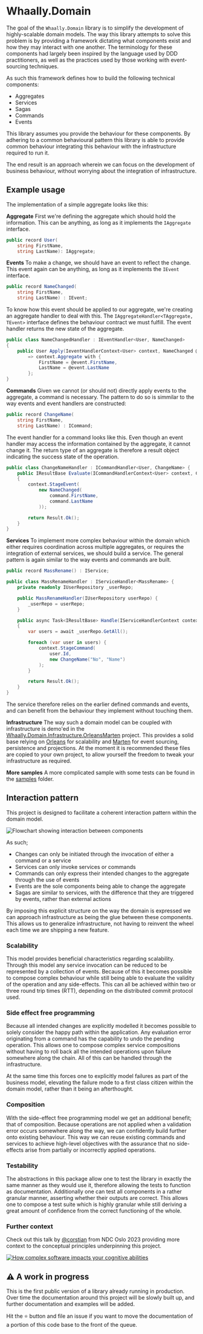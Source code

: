 # Whaally.Domain

The goal of the `Whaally.Domain` library is to simplify the development of highly-scalable domain models. The way this library attempts to solve this problem is by providing a framework dictating what components exist and how they may interact with one another. The terminology for these components had largely been inspired by the language used by DDD practitioners, as well as the practices used by those working with event-sourcing techniques.

As such this framework defines how to build the following technical components:

- Aggregates
- Services
- Sagas
- Commands
- Events

This library assumes you provide the behaviour for these components. By adhering to a common behavioural pattern this library is able to provide common behaviour integrating this behaviour with the infrastructure required to run it.

The end result is an approach wherein we can focus on the development of business behaviour, without worrying about the integration of infrastructure.

## Example usage
The implementation of a simple aggregate looks like this:

**Aggregate**
First we're defining the aggregate which should hold the information. This can be anything, as long as it implements the `IAggregate` interface.

```csharp
public record User(
    string FirstName,
    string LastName): IAggregate;
```

**Events**
To make a change, we should have an event to reflect the change. This event again can be anything, as long as it implements the `IEvent` interface.

```csharp
public record NameChanged(
    string FirstName,
    string LastName) : IEvent;
```

To know how this event should be applied to our aggregate, we're creating an aggregate handler to deal with this. The `IAggregateHandler<TAggregate, TEvent>` interface defines the behaviour contract we must fulfill. The event handler returns the new state of the aggregate.

```csharp
public class NameChangedHandler : IEventHandler<User, NameChanged>
{
    public User Apply(IeventHandlerContext<User> context, NameChanged @event)
        => context.Aggregate with {
            FirstName = @event.FirstName,
            LastName = @event.LastName
        };
}
```

**Commands**
Given we cannot (or should not) directly apply events to the aggregate, a command is necessary. The pattern to do so is simmilar to the way events and event handlers are constructed:

```csharp
public record ChangeName(
    string FirstName,
    string LastName) : ICommand;
```

The event handler for a command looks like this. Even though an event handler may access the information contained by the aggregate, it cannot change it. The return type of an aggregate is therefore a result object indicating the success state of the operation.

```csharp
public class ChangeNameHandler : ICommandHandler<User, ChangeName> {
    public IResultBase Evaluate(ICommandHandlerContext<User> context, ChangeName command)
    {
        context.StageEvent(
            new NameChanged(
                command.FirstName,
                command.LastName
            ));

        return Result.Ok();
    }
}
```

**Services**
To implement more complex behaviour within the domain which either requires coordination across multiple aggregates, or requires the integration of external services, we should build a service. The general pattern is again similar to the way events and commands are built.

```csharp
public record MassRename() : IService;
```


```csharp
public class MassRenameHandler : IServiceHandler<MassRename> {
    private readonly IUserRepository _userRepo;

    public MassRenameHandler(IUserRepository userRepo) {
        _userRepo = userRepo;
    }

    public async Task<IResultBase> Handle(IServiceHandlerContext context, MassRename service)
    {
        var users = await _userRepo.GetAll();

        foreach (var user in users) {
            context.StageCommand(
                user.Id,
                new ChangeName("No", "Name")
            );
        }

        return Result.Ok();
    }
}
```

The service therefore relies on the earlier defined commands and events, and can benefit from the behaviour they implement without touching them.

**Infrastructure**
The way such a domain model can be coupled with infrastructure is demo'ed in the [Whaally.Domain.Infrastructure.OrleansMarten](src/Whaally.Domain.Infrastructure.OrleansMarten/) project. This provides a solid base relying on [Orleans](https://github.com/dotnet/orleans) for scalability and [Marten](https://martendb.io/) for event sourcing, persistence and projections. At the moment it is recommended these files are copied to your own project, to allow yourself the freedom to tweak your infrastructure as required.

**More samples**
A more complicated sample with some tests can be found in the [samples](samples/) folder.


## Interaction pattern
This project is designed to facilitate a coherent interaction pattern within the domain model. 

![Flowchart showing interaction between components](./assets/Domain%20Structure.drawio.svg)

As such; 
- Changes can only be initiated through the invocation of either a command or a service
- Services can only invoke services or commands
- Commands can only express their intended changes to the aggregate through the use of events
- Events are the sole components being able to change the aggregate
- Sagas are similar to services, with the difference that they are triggered by events, rather than external actions

By imposing this explicit structure on the way the domain is expressed we can approach infrastructure as being the glue between these components. This allows us to generalize infrastructure, not having to reinvent the wheel each time we are shipping a new feature.

### Scalability
This model provides beneficial characteristics regarding scalability. Through this model any service invocation can be reduced to be represented by a collection of events. Because of this it becomes possible to compose complex behaviour while still being able to evaluate the validity of the operation and any side-effects. This can all be achieved within two or three round trip times (RTT), depending on the distributed commit protocol used.

### Side effect free programming
Because all intended changes are explicitly modelled it becomes possible to solely consider the happy path within the application. Any evaluation error originating from a command has the capability to undo the pending operation. This allows one to compose complex service compositions without having to roll back all the intended operations upon failure somewhere along the chain. All of this can be handled through the infrastructure.

At the same time this forces one to explicitly model failures as part of the business model, elevating the failure mode to a first class citizen within the domain model, rather than it being an afterthought.

### Composition
With the side-effect free programming model we get an additional benefit; that of composition. Because operations are not applied when a validation error occurs somewhere along the way, we can confidently build further onto existing behaviour. This way we can reuse existing commands and services to achieve high-level objectives with the assurance that no side-effects arise from partially or incorrectly applied operations.

### Testability
The abstractions in this package allow one to test the library in exactly the same manner as they would use it, therefore allowing the tests to function as documentation. Additionally one can test all components in a rather granular manner, asserting whether their outputs are correct. This allows one to compose a test suite which is highly granular while still deriving a great amount of confidence from the correct functioning of the whole.

### Further context
Check out this talk by [@corstian](https://github.com/corstian) from NDC Oslo 2023 providing more context to the conceptual principles underpinning this project.

[![How complex software impacts your cognitive abilities](./assets/NDCOslo2023-video-thumbnail.jpg)](https://www.youtube.com/watch?v=5A22s_QXTRg)


## ⚠️ A work in progress
This is the first public version of a library already running in production. Over time the documentation around this project will be slowly built up, and further documentation and examples will be added.

Hit the ⭐ button and file an issue if you want to move the documentation of a portion of this code base to the front of the queue.
